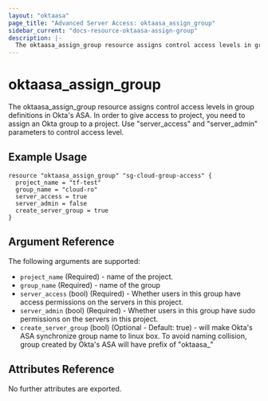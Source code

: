 ```yaml
---
layout: "oktaasa"
page_title: "Advanced Server Access: oktaasa_assign_group"
sidebar_current: "docs-resource-oktaasa-assign-group"
description: |-
  The oktaasa_assign_group resource assigns control access levels in group definitions in Okta's ASA.
---
```


# oktaasa\_assign\_group

The oktaasa_assign_group resource assigns control access levels in group definitions in Okta's ASA.  In order to give access to project, you need to assign an Okta group to a project. Use "server_access" and "server_admin" parameters to control access level.

## Example Usage

```hcl
resource "oktaasa_assign_group" "sg-cloud-group-access" {
  project_name = "tf-test"
  group_name = "cloud-ro"
  server_access = true
  server_admin = false
  create_server_group = true
}
```


## Argument Reference

The following arguments are supported:

* `project_name` (Required) - name of the project.
* `group_name` (Required) - name of the group 
* `server_access` (bool) (Required) - Whether users in this group have access permissions on the servers in this project.
* `server_admin` (bool) (Required) - Whether users in this group have sudo permissions on the servers in this project.
* `create_server_group` (bool) (Optional - Default: true) - will make Okta's ASA synchronize group name to linux box. To avoid naming collision, group created by Okta's ASA will have prefix of "oktaasa_"


## Attributes Reference

No further attributes are exported.


